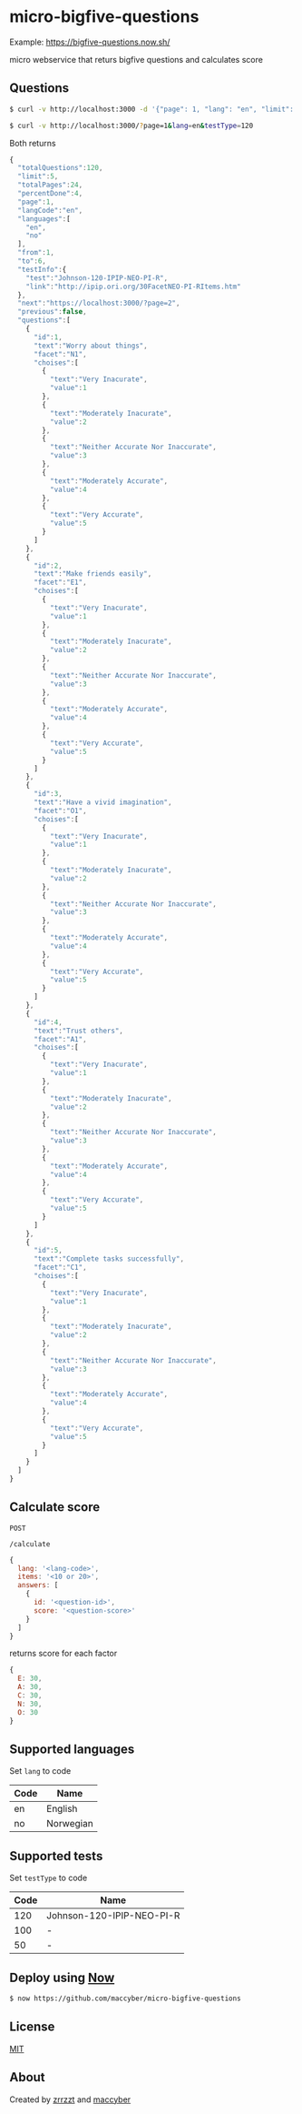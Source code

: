 # micro-bigfive-questions

Example: https://bigfive-questions.now.sh/

micro webservice that returs bigfive questions and calculates score

## Questions

```sh
$ curl -v http://localhost:3000 -d '{"page": 1, "lang": "en", "limit": 5, testType: "120" }'
```

```sh
$ curl -v http://localhost:3000/?page=1&lang=en&testType=120
```

Both returns

```JavaScript
{  
  "totalQuestions":120,
  "limit":5,
  "totalPages":24,
  "percentDone":4,
  "page":1,
  "langCode":"en",
  "languages":[  
    "en",
    "no"
  ],
  "from":1,
  "to":6,
  "testInfo":{  
    "test":"Johnson-120-IPIP-NEO-PI-R",
    "link":"http://ipip.ori.org/30FacetNEO-PI-RItems.htm"
  },
  "next":"https://localhost:3000/?page=2",
  "previous":false,
  "questions":[  
    {  
      "id":1,
      "text":"Worry about things",
      "facet":"N1",
      "choises":[  
        {  
          "text":"Very Inacurate",
          "value":1
        },
        {  
          "text":"Moderately Inacurate",
          "value":2
        },
        {  
          "text":"Neither Accurate Nor Inaccurate",
          "value":3
        },
        {  
          "text":"Moderately Accurate",
          "value":4
        },
        {  
          "text":"Very Accurate",
          "value":5
        }
      ]
    },
    {  
      "id":2,
      "text":"Make friends easily",
      "facet":"E1",
      "choises":[  
        {  
          "text":"Very Inacurate",
          "value":1
        },
        {  
          "text":"Moderately Inacurate",
          "value":2
        },
        {  
          "text":"Neither Accurate Nor Inaccurate",
          "value":3
        },
        {  
          "text":"Moderately Accurate",
          "value":4
        },
        {  
          "text":"Very Accurate",
          "value":5
        }
      ]
    },
    {  
      "id":3,
      "text":"Have a vivid imagination",
      "facet":"O1",
      "choises":[  
        {  
          "text":"Very Inacurate",
          "value":1
        },
        {  
          "text":"Moderately Inacurate",
          "value":2
        },
        {  
          "text":"Neither Accurate Nor Inaccurate",
          "value":3
        },
        {  
          "text":"Moderately Accurate",
          "value":4
        },
        {  
          "text":"Very Accurate",
          "value":5
        }
      ]
    },
    {  
      "id":4,
      "text":"Trust others",
      "facet":"A1",
      "choises":[  
        {  
          "text":"Very Inacurate",
          "value":1
        },
        {  
          "text":"Moderately Inacurate",
          "value":2
        },
        {  
          "text":"Neither Accurate Nor Inaccurate",
          "value":3
        },
        {  
          "text":"Moderately Accurate",
          "value":4
        },
        {  
          "text":"Very Accurate",
          "value":5
        }
      ]
    },
    {  
      "id":5,
      "text":"Complete tasks successfully",
      "facet":"C1",
      "choises":[  
        {  
          "text":"Very Inacurate",
          "value":1
        },
        {  
          "text":"Moderately Inacurate",
          "value":2
        },
        {  
          "text":"Neither Accurate Nor Inaccurate",
          "value":3
        },
        {  
          "text":"Moderately Accurate",
          "value":4
        },
        {  
          "text":"Very Accurate",
          "value":5
        }
      ]
    }
  ]
}
```

## Calculate score

```POST```

```/calculate```

```JavaScript
{
  lang: '<lang-code>',
  items: '<10 or 20>',
  answers: [
    {
      id: '<question-id>',
      score: '<question-score>'
    }
  ]
}
```

returns score for each factor

```JavaScript
{ 
  E: 30, 
  A: 30, 
  C: 30, 
  N: 30, 
  O: 30 
}
```

## Supported languages

Set ```lang``` to code

| Code | Name |
| ---- | ---- |
| en   | English |
| no   | Norwegian |


## Supported tests

Set ```testType``` to code

| Code | Name |
| ---- | ---- |
| 120  | Johnson-120-IPIP-NEO-PI-R |
| 100  | - |
| 50   | - |


## Deploy using [Now](https://zeit.co/now)

```sh
$ now https://github.com/maccyber/micro-bigfive-questions
```

## License
[MIT](LICENSE)

## About

Created by [zrrzzt](https://github.com/zrrrzzt) and [maccyber](https://github.com/maccyber)
